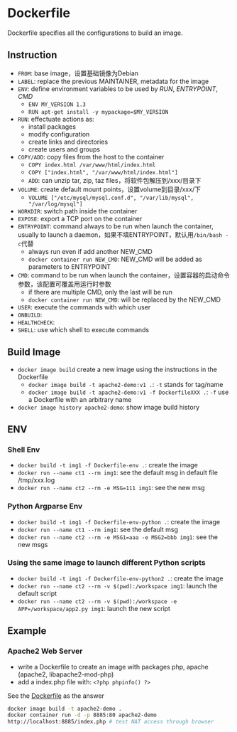 # Dockerfile
Dockerfile specifies all the configurations to build an image.


## Instruction
- `FROM`: base image，设置基础镜像为Debian
- `LABEL`: replace the previous MAINTAINER, metadata for the image
- `ENV`: define environment variables to be used by *RUN*, *ENTRYPOINT*, *CMD*
  - `ENV MY_VERSION 1.3`
  - `RUN apt-get install -y mypackage=$MY_VERSION`
- `RUN`: effectuate actions as:  
  - install packages
  - modify configuration
  - create links and directories
  - create users and groups
- `COPY/ADD`: copy files from the host to the container
  - `COPY index.html /var/www/html/index.html`
  - `COPY ["index.html", "/var/www/html/index.html"]`
  - `ADD`: can unzip tar, zip, taz files，将软件包解压到/xxx/目录下
- `VOLUME`: create default mount points，设置volume到目录/xxx/下
  - `VOLUME ["/etc/mysql/mysql.conf.d", "/var/lib/mysql", "/var/log/mysql"]`
- `WORKDIR`: switch path inside the container
- `EXPOSE`: export a TCP port on the container
- `ENTRYPOINT`: command always to be run when launch the container, usually to launch a daemon，如果不填ENTRYPOINT，默认用`/bin/bash -c`代替
  - always run even if add another NEW_CMD
  - `docker container run NEW_CMD`: NEW_CMD will be added as parameters to ENTRYPOINT
- `CMD`: command to be run when launch the container，设置容器的启动命令参数，该配置可覆盖用运⾏时参数
  - if there are multiple CMD, only the last will be run 
  - `docker container run NEW_CMD`: will be replaced by the NEW_CMD
- `USER`: execute the commands with which user
- `ONBUILD`:
- `HEALTHCHECK`: 
- `SHELL`: use which shell to execute commands


## Build Image
- `docker image build` create a new image using the instructions in the Dockerfile
  - `docker image build -t apache2-demo:v1 .`: `-t` stands for tag/name 
  - `docker image build -t apache2-demo:v1 -f DockerfileXXX .`: `-f` use a Dockerfile with an arbitrary name
- `docker image history apache2-demo`: show image build history 


## ENV
### Shell Env
- `docker build -t img1 -f Dockerfile-env .`: create the image
- `docker run --name ct1 --rm img1`: see the default msg in default file /tmp/xxx.log
- `docker run --name ct2 --rm -e MSG=111 img1`: see the new msg

### Python Argparse Env
- `docker build -t img1 -f Dockerfile-env-python .`: create the image
- `docker run --name ct1 --rm img1`: see the default msg
- `docker run --name ct2 --rm -e MSG1=aaa -e MSG2=bbb img1`: see the new msgs

### Using the same image to launch different Python scripts
- `docker build -t img1 -f Dockerfile-env-python2 .`: create the image
- `docker run --name ct2 --rm -v $(pwd):/workspace img1`: launch the default script
- `docker run --name ct2 --rm -v $(pwd):/workspace -e APP=/workspace/app2.py img1`: launch the new script


## Example
### Apache2 Web Server
- write a Dockerfile to create an image with packages php, apache (apache2, libapache2-mod-php)
- add a index.php file with: `<?php phpinfo() ?>`

See the [Dockerfile](Dockerfile) as the answer
```bash
docker image build -t apache2-demo .
docker container run -d -p 8885:80 apache2-demo
http://localhost:8885/index.php # test NAT access through browser
```
